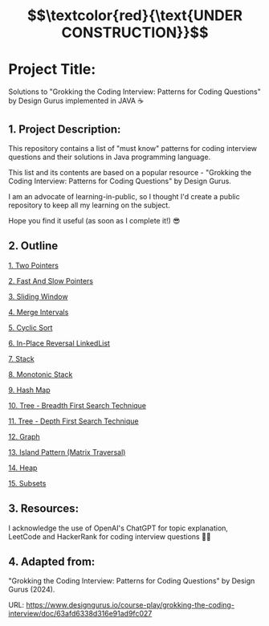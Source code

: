 # $$\textcolor{red}{\text{UNDER CONSTRUCTION}}$$

# Project Title:

Solutions to "Grokking the Coding Interview: Patterns for Coding Questions" by Design Gurus implemented in JAVA ☕️


## 1. Project Description:

This repository contains a list of "must know" patterns for coding interview questions and their solutions in Java programming language. 

This list and its contents are based on a popular resource - "Grokking the Coding Interview: Patterns for Coding Questions" by Design Gurus.

I am an advocate of learning-in-public, so I thought I'd create a public repository to keep all my learning on the subject.

Hope you find it useful (as soon as I complete it!) 😎 


## 2. Outline

[1. Two Pointers ](src/Two_Pointers)

[2. Fast And Slow Pointers ](src/Fast_And_Slow_Pointers)

[3. Sliding Window ](src/Sliding_Window)

[4. Merge Intervals ](src/Merge_Intervals)

[5. Cyclic Sort ](src/Cyclic_Sort)

[6. In-Place Reversal LinkedList ](src/In_Place_Reversal_LinkedList)

[7. Stack ](src/Stack)

[8. Monotonic Stack ](src/Monotonic_Stack)

[9. Hash Map ](src/HashMap_HashTable)

[10. Tree - Breadth First Search Technique ](src/Tree_Breadth_First_Search)

[11. Tree - Depth First Search Technique ](src/Tree_Depth_First_Search)

[12. Graph ](src/Graph)

[13. Island Pattern (Matrix Traversal) ](src/Island_Matrix_Traversal)

[14. Heap ](src/Heap)

[15. Subsets ](src/Subsets)


## 3. Resources:

I acknowledge the use of OpenAI's ChatGPT for topic explanation, LeetCode and HackerRank for coding interview questions 👨‍💻

## 4. Adapted from: 

"Grokking the Coding Interview: Patterns for Coding Questions" by Design Gurus (2024).

URL: https://www.designgurus.io/course-play/grokking-the-coding-interview/doc/63afd6338d316e91ad9fc027



